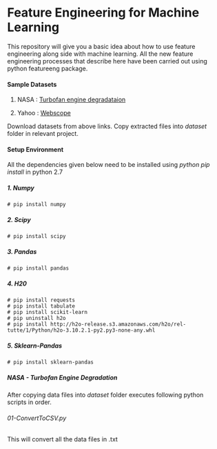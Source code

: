 # Feature Engineering for Machine Learning
This repository will give you a basic idea about how to 
use feature engineering along side with machine learning.
All the new feature engineering processes that describe here
have been carried out using python featureeng package.


#### Sample Datasets
1. NASA   : 
[Turbofan engine degradataion](https://ti.arc.nasa.gov/c/6/)

2. Yahoo  : 
[Webscope](https://webscope.sandbox.yahoo.com/)

Download datasets from above links. Copy extracted files into 
*dataset* folder in relevant project.

#### Setup Environment
All the dependencies given below need to be installed using 
*python pip install* in python 2.7

##### 1. Numpy
```
# pip install numpy
```
##### 2. Scipy
```
# pip install scipy
```
##### 3. Pandas
```
# pip install pandas
```
##### 4. H20
```
# pip install requests
# pip install tabulate
# pip install scikit-learn
# pip uninstall h2o
# pip install http://h2o-release.s3.amazonaws.com/h2o/rel-tutte/1/Python/h2o-3.10.2.1-py2.py3-none-any.whl
```
##### 5. Sklearn-Pandas
```
# pip install sklearn-pandas
```

##### NASA - Turbofan Engine Degradation

After copying data files into *dataset* folder executes following
python scripts in order.

###### 01-ConvertToCSV.py
This will convert all the data files in .txt 